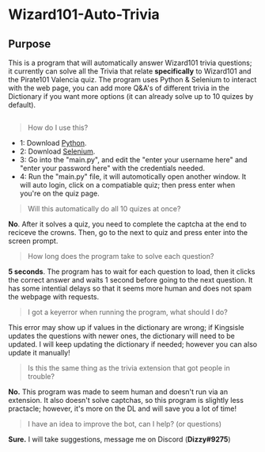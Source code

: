 # Wizard101-Auto-Trivia

## Purpose
This is a program that will automatically answer Wizard101 trivia questions; it currently can solve all the Trivia that relate **specifically** to Wizard101 and the Pirate101 Valencia quiz. The program uses Python & Selenium to interact with the web page, you can add more Q&A's of different trivia in the Dictionary if you want more options (it can already solve up to 10 quizes by default).
##

>How do I use this?

* 1: Download [Python](https://www.python.org/).
* 2: Download [Selenium](https://pypi.org/project/selenium/).
* 3: Go into the "main.py", and edit the "enter your username here" and "enter your password here" with the credentials needed.
* 4: Run the "main.py" file, it will automotically open another window. It will auto login, click on a compatiable quiz; then press enter when you're on the quiz page.

>Will this automatically do all 10 quizes at once?

**No**. After it solves a quiz, you need to complete the captcha at the end to reciceve the crowns. Then, go to the next to quiz and press enter into the screen prompt.

>How long does the program take to solve each question?


**5 seconds**. The program has to wait for each question to load, then it clicks the correct answer and waits 1 second before going to the next question. It has some intential delays so that it seems more human and does not spam the webpage with requests.

>I got a keyerror when running the program, what should I do?

This error may show up if values in the dictionary are wrong; if Kingsisle updates the questions with newer ones, the dictionary will need to be updated. I will keep updating the dictionary if needed; however you can also update it manually!

>Is this the same thing as the trivia extension that got people in trouble?

**No.** This program was made to seem human and doesn't run via an extension. It also doesn't solve captchas, so this program is slightly less practacle; however, it's more on the DL and will save you a lot of time!

>I have an idea to improve the bot, can I help? (or questions)

**Sure.** I will take suggestions, message me on Discord (**Dizzy#9275**)
